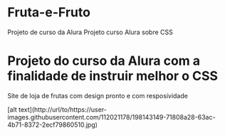 # Fruta-e-Fruto
Projeto de curso da Alura
Projeto curso Alura sobre CSS
<h1> Projeto do curso da Alura com a finalidade de instruir melhor o CSS </h1>
<p>Site de loja de frutas com design pronto e com resposividade</p>
[alt text](http://url/to/https://user-images.githubusercontent.com/112021178/198143149-71808a28-63ac-4b71-8372-2ecf79860510.jpg)
